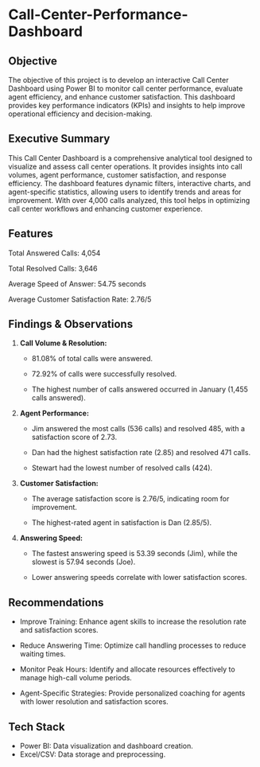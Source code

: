 # Call-Center-Performance-Dashboard

## Objective

The objective of this project is to develop an interactive Call Center Dashboard using Power BI to monitor call center performance, evaluate agent efficiency, and enhance customer satisfaction. This dashboard provides key performance indicators (KPIs) and insights to help improve operational efficiency and decision-making.

## Executive Summary

This Call Center Dashboard is a comprehensive analytical tool designed to visualize and assess call center operations. It provides insights into call volumes, agent performance, customer satisfaction, and response efficiency. The dashboard features dynamic filters, interactive charts, and agent-specific statistics, allowing users to identify trends and areas for improvement. With over 4,000 calls analyzed, this tool helps in optimizing call center workflows and enhancing customer experience.

## Features

Total Answered Calls: 4,054

Total Resolved Calls: 3,646

Average Speed of Answer: 54.75 seconds

Average Customer Satisfaction Rate: 2.76/5

## Findings & Observations

1. **Call Volume & Resolution:**

    - 81.08% of total calls were answered.

    - 72.92% of calls were successfully resolved.

    - The highest number of calls answered occurred in January (1,455 calls answered).

2. **Agent Performance:**

    - Jim answered the most calls (536 calls) and resolved 485, with a satisfaction score of 2.73.

    - Dan had the highest satisfaction rate (2.85) and resolved 471 calls.

    - Stewart had the lowest number of resolved calls (424).

3. **Customer Satisfaction:**

    - The average satisfaction score is 2.76/5, indicating room for improvement.

    - The highest-rated agent in satisfaction is Dan (2.85/5).

4. **Answering Speed:**

    - The fastest answering speed is 53.39 seconds (Jim), while the slowest is 57.94 seconds (Joe).

    - Lower answering speeds correlate with lower satisfaction scores.

## Recommendations

- Improve Training: Enhance agent skills to increase the resolution rate and satisfaction scores.

- Reduce Answering Time: Optimize call handling processes to reduce waiting times.

- Monitor Peak Hours: Identify and allocate resources effectively to manage high-call volume periods.

- Agent-Specific Strategies: Provide personalized coaching for agents with lower resolution and satisfaction scores.

## Tech Stack

- Power BI: Data visualization and dashboard creation.
- Excel/CSV: Data storage and preprocessing.

